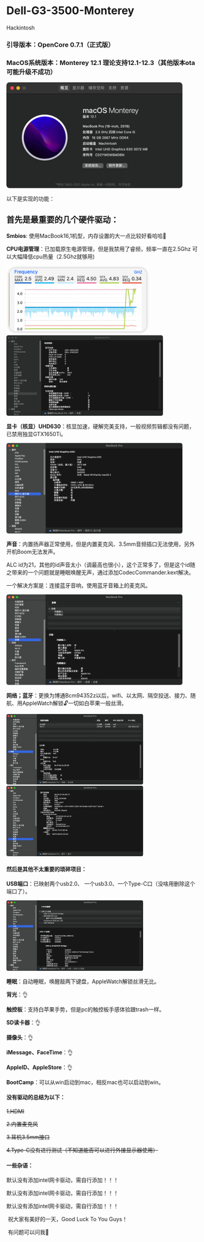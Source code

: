 

# Dell-G3-3500-Monterey

Hackintosh 

### 引导版本：OpenCore 0.7.1（正式版）

### MacOS系统版本：Monterey 12.1   理论支持12.1-12.3（其他版本ota可能升级不成功）

<img src="https://github.com/Passenger-bee/Dell-G3-3500-Monterey/blob/main/README.assets/About.png?raw=true" alt="概览" style="zoom: 45%;" />

 以下是实现的功能：

##    **首先是最重要的几个硬件驱动：**

**Smbios**: 使用MacBook16,1机型，内存设置的大一点比较好看哈哈👻

**CPU电源管理**：已加载原生电源管理，但是我禁用了睿频，频率一直在2.5Ghz 可以大幅降低cpu热量（2.5Ghz就够用)

<img src="https://github.com/Passenger-bee/Dell-G3-3500/blob/main/README.assets/cpu%E9%A2%91%E7%8E%87.png?raw=true" alt="CPU频率" style="zoom: 45%;" />

<img src="https://github.com/Passenger-bee/Dell-G3-3500-Monterey/blob/main/README.assets/Battery.png?raw=true" alt="CPU频率" style="zoom: 40%;" />

**显卡（核显）UHD630**：核显加速，硬解完美支持，一般视频剪辑都没有问题，已禁用独显GTX1650Ti。

<img src="https://github.com/Passenger-bee/Dell-G3-3500-Monterey/blob/main/README.assets/%E6%98%BE%E5%8D%A1.png?raw=true" alt="图形卡-显示器" style="zoom:45%;" />

**声音**：内置扬声器正常使用，但是内置麦克风、3.5mm音频插口无法使用，另外开机Boom无法发声。

ALC id为21，其他的id声音太小（调最高也很小），这个正常多了，但是这个id随之带来的一个问题就是睡眠唤醒无声，通过添加CodecCommander.kext解决。

 一个解决方案是：连接蓝牙音响，使用蓝牙音箱上的麦克风。

<img src="https://github.com/Passenger-bee/Dell-G3-3500-Monterey/blob/main/README.assets/%E5%A3%B0%E9%9F%B3.png?raw=true" alt="输出音量" style="zoom:45%;" />

**网络；蓝牙**：更换为博通Bcm94352z以后，wifi、以太网、隔空投送、接力、随航、用AppleWatch解锁🔓一切如白苹果一般丝滑。

<img src="https://github.com/Passenger-bee/Dell-G3-3500-Monterey/blob/main/README.assets/%E7%BD%91%E7%BB%9C.png?raw=true" alt="网络" style="zoom:35%;" />

<img src="https://github.com/Passenger-bee/Dell-G3-3500-Monterey/blob/main/README.assets/bluetooth.png?raw=true" alt="蓝牙" style="zoom:35%;" />

#### **然后是其他不太重要的琐碎项目：**

**USB端口**：已映射两个usb2.0、 一个usb3.0、一个Type-C口（没啥用删除这个端口了）。

<img src="https://github.com/Passenger-bee/Dell-G3-3500-Monterey/blob/main/README.assets/USB.png?raw=true" alt="USB映射" style="zoom:35%;" />

**睡眠**：自动睡眠，唤醒敲两下键盘，AppleWatch解锁丝滑无比。

**背光**：👌

**触控板**：支持白苹果手势，但是pc的触控板手感体验跟trash一样。

**SD读卡器**：👌

**摄像头**：👌

**iMessage、FaceTime**：👌

**AppleID、AppleStore**：👌

**BootCamp**：可以从win启动到mac，相反mac也可以启动到win。

 

#### **没有驱动的总结为以下：**

~~1.HDMI~~

~~2.内置麦克风~~

~~3.耳机3.5mm接口~~

~~4.Type-C没有进行测试（不知道能否可以进行外接显示器使用）~~



#### 一些杂语：

默认没有添加intel网卡驱动，需自行添加！！！

默认没有添加intel网卡驱动，需自行添加！！！

默认没有添加intel网卡驱动，需自行添加！！！

​    祝大家有美好的一天，Good Luck To You Guys！

​    有问题可以问我🤗

 

